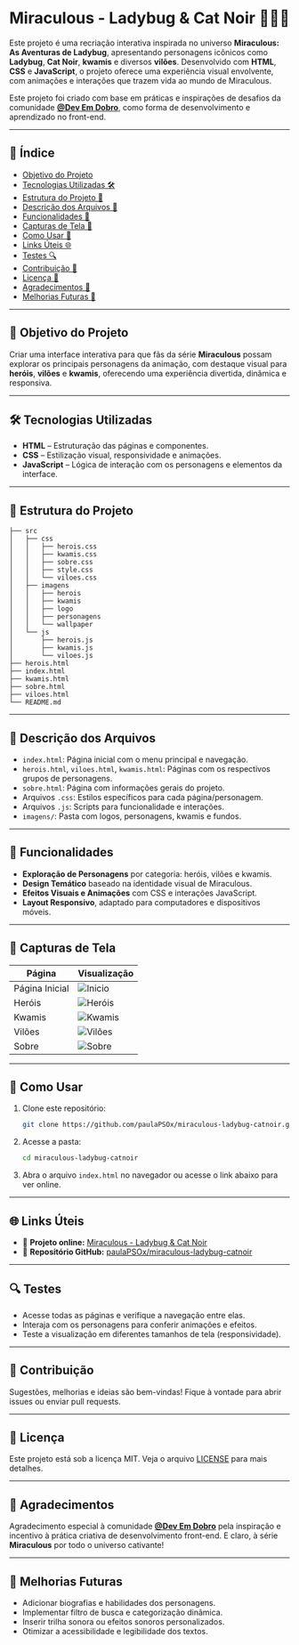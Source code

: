 # Miraculous - Ladybug & Cat Noir 🐞✨🐱

Este projeto é uma recriação interativa inspirada no universo **Miraculous: As Aventuras de Ladybug**, apresentando personagens icônicos como **Ladybug**, **Cat Noir**, **kwamis** e diversos **vilões**. Desenvolvido com **HTML**, **CSS** e **JavaScript**, o projeto oferece uma experiência visual envolvente, com animações e interações que trazem vida ao mundo de Miraculous.

Este projeto foi criado com base em práticas e inspirações de desafios da comunidade **[@Dev Em Dobro](https://github.com/devemdobro)**, como forma de desenvolvimento e aprendizado no front-end.

---

## 📌 Índice

* [Objetivo do Projeto](#objetivo-do-projeto-)
* [Tecnologias Utilizadas 🛠️](#tecnologias-utilizadas-)
* [Estrutura do Projeto 📂](#estrutura-do-projeto-)
* [Descrição dos Arquivos 📄](#descrição-dos-arquivos-)
* [Funcionalidades 🌟](#funcionalidades-)
* [Capturas de Tela 🎨](#capturas-de-tela-)
* [Como Usar 🚀](#como-usar-)
* [Links Úteis 🌐](#links-úteis-)
* [Testes 🔍](#testes-)
* [Contribuição 🤝](#contribuição-)
* [Licença 📜](#licença-)
* [Agradecimentos 🙏](#agradecimentos-)
* [Melhorias Futuras 🚧](#melhorias-futuras-)

---

## 🎯 Objetivo do Projeto

Criar uma interface interativa para que fãs da série **Miraculous** possam explorar os principais personagens da animação, com destaque visual para **heróis**, **vilões** e **kwamis**, oferecendo uma experiência divertida, dinâmica e responsiva.

---

## 🛠️ Tecnologias Utilizadas

* **HTML** – Estruturação das páginas e componentes.
* **CSS** – Estilização visual, responsividade e animações.
* **JavaScript** – Lógica de interação com os personagens e elementos da interface.

---

## 📂 Estrutura do Projeto

```
├── src
│   ├── css
│   │   ├── herois.css
│   │   ├── kwamis.css
│   │   ├── sobre.css
│   │   ├── style.css
│   │   └── viloes.css
│   ├── imagens
│   │   ├── herois
│   │   ├── kwamis
│   │   ├── logo
│   │   ├── personagens
│   │   └── wallpaper
│   └── js
│       ├── herois.js
│       ├── kwamis.js
│       └── viloes.js
├── herois.html
├── index.html
├── kwamis.html
├── sobre.html
├── viloes.html
└── README.md
```

---

## 📄 Descrição dos Arquivos

* `index.html`: Página inicial com o menu principal e navegação.
* `herois.html`, `viloes.html`, `kwamis.html`: Páginas com os respectivos grupos de personagens.
* `sobre.html`: Página com informações gerais do projeto.
* Arquivos `.css`: Estilos específicos para cada página/personagem.
* Arquivos `.js`: Scripts para funcionalidade e interações.
* `imagens/`: Pasta com logos, personagens, kwamis e fundos.

---

## 🌟 Funcionalidades

* **Exploração de Personagens** por categoria: heróis, vilões e kwamis.
* **Design Temático** baseado na identidade visual de Miraculous.
* **Efeitos Visuais e Animações** com CSS e interações JavaScript.
* **Layout Responsivo**, adaptado para computadores e dispositivos móveis.

---

## 🎨 Capturas de Tela

| Página         | Visualização                                                 |
| -------------- | ------------------------------------------------------------ |
| Página Inicial | ![Inicio](imagens-projeto/paulapsox-miraculous-ft\(1\).png) |
| Heróis         | ![Heróis](imagens-projeto/paulapsox-miraculous-ft\(2\).png)  |
| Kwamis         | ![Kwamis](imagens-projeto/paulapsox-miraculous-ft\(3\).png)  |
| Vilões         | ![Vilões](imagens-projeto/paulapsox-miraculous-ft\(4\).png)  |
| Sobre          | ![Sobre](imagens-projeto/paulapsox-miraculous-ft\(5\).png)   |

---

## 🚀 Como Usar

1. Clone este repositório:

   ```bash
   git clone https://github.com/paulaPSOx/miraculous-ladybug-catnoir.git
   ```
2. Acesse a pasta:

   ```bash
   cd miraculous-ladybug-catnoir
   ```
3. Abra o arquivo `index.html` no navegador ou acesse o link abaixo para ver online.

---

## 🌐 Links Úteis

* 🔗 **Projeto online:** [Miraculous - Ladybug & Cat Noir](https://paulapsox.github.io/miraculous-ladybug-catnoir/)
* 📁 **Repositório GitHub:** [paulaPSOx/miraculous-ladybug-catnoir](https://github.com/paulaPSOx/miraculous-ladybug-catnoir)

---

## 🔍 Testes

* Acesse todas as páginas e verifique a navegação entre elas.
* Interaja com os personagens para conferir animações e efeitos.
* Teste a visualização em diferentes tamanhos de tela (responsividade).

---

## 🤝 Contribuição

Sugestões, melhorias e ideias são bem-vindas! Fique à vontade para abrir issues ou enviar pull requests.

---

## 📜 Licença

Este projeto está sob a licença MIT. Veja o arquivo [LICENSE](LICENSE) para mais detalhes.

---

## 🙏 Agradecimentos

Agradecimento especial à comunidade **[@Dev Em Dobro](https://github.com/devemdobro)** pela inspiração e incentivo à prática criativa de desenvolvimento front-end. E claro, à série **Miraculous** por todo o universo cativante!

---

## 🚧 Melhorias Futuras

* Adicionar biografias e habilidades dos personagens.
* Implementar filtro de busca e categorização dinâmica.
* Inserir trilha sonora ou efeitos sonoros personalizados.
* Otimizar a acessibilidade e legibilidade dos textos.
